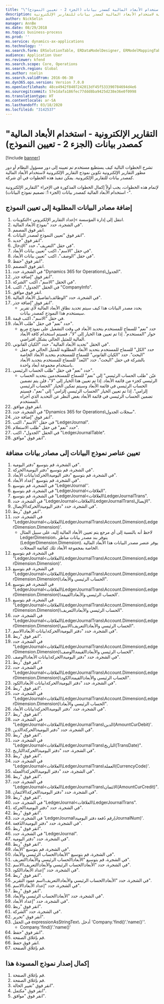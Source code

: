 ```yaml
---
title: "\"التقارير الإلكترونية - استخدام الأبعاد المالية كمصدر بيانات (الجزء 2 - تعيين النموذج)"
description: تشرح الخطوات التالية كيف يستطيع مستخدم تم تعيينه إلى دور مسؤول النظام أو دور مطور التقارير الإلكترونية تكوين نموذج التقارير الإلكترونية لاستخدام الأبعاد المالية كمصدر بيانات للتقارير الإلكترونية.
author: NickSelin
manager: AnnBe
ms.date: 08/29/2018
ms.topic: business-process
ms.prod: ''
ms.service: dynamics-ax-applications
ms.technology: ''
ms.search.form: ERSolutionTable, ERDataModelDesigner, ERModelMappingTable, ERModelMappingDesigner, ERExpressionDesignerFormula
audience: Application User
ms.reviewer: kfend
ms.search.scope: Core, Operations
ms.search.region: Global
ms.author: nselin
ms.search.validFrom: 2016-06-30
ms.dyn365.ops.version: Version 7.0.0
ms.openlocfilehash: 48ce4942f8407242013df45f533390784694d4e6
ms.sourcegitcommit: 57e1dafa186fec77ddd8ba9425d238e36e0f0998
ms.translationtype: HT
ms.contentlocale: ar-SA
ms.lasthandoff: 03/18/2020
ms.locfileid: "3142537"
---
```

# <a name="er-use-financial-dimensions-as-a-data-source-part-2---model-mapping"></a>"التقارير الإلكترونية - استخدام الأبعاد المالية كمصدر بيانات (الجزء 2 - تعيين النموذج)

[!include [banner](../../includes/banner.md)]

تشرح الخطوات التالية كيف يستطيع مستخدم تم تعيينه إلى دور مسؤول النظام أو دور مطور التقارير الإلكترونية تكوين نموذج التقارير الإلكترونية لاستخدام الأبعاد المالية كمصدر بيانات للتقارير الإلكترونية. يمكن تنفيذ هذه الخطوات في أي شركة.

لإتمام هذه الخطوات، يجب أولاً إكمال الخطوات المذكورة في الإجراء "التقارير الإلكترونية - استخدام الأبعاد المالية كمصدر بيانات (الجزء 1: تصميم نموذج البيانات)‬".


## <a name="add-required-data-sources-to-model-mapping"></a>إضافة مصادر البيانات المطلوبة إلى تعيين النموذج
1. انتقل إلى إدارة المؤسسة >إعداد التقارير الإلكتروني >التكوينات.
2. في الشجرة، حدد "نموذج الأبعاد المالية".
3. انقر فوق المصمم.
4. انقر فوق "تعيين النموذج لمصدر البيانات".
5. انقر فوق "جديد".
6. في حقل "التعريف"، حدد "الإدخال".
7. في حقل "الاسم"، اكتب "تعيين بيانات الأبعاد‬".
8. في حقل "الوصف"، اكتب "تعيين بيانات الأبعاد‬".
9. انقر فوق "حفظ".
10. انقر فوق المصمم.
11. في الشجرة، حدد "Dynamics 365 for Operations\الجدول".
12. انقر فوق "إضافة جذر".
13. في الحقل "الاسم"، اكتب "الشركة".
14. في الحقل "الجدول"، اكتب "CompanyInfo".
15. انقر فوق موافق.
16. في الشجرة، حدد "الوظائف\تفاصيل الأبعاد المالية".
17. انقر فوق "إضافة جذر".
    * يحدد مصدر البيانات هذا كيف سيتم تحديد نطاق الأبعاد المالية لأي تقرير سيستخدم هذا النموذج كمصدر بيانات.  
18. في حقل "الاسم"، اكتب قيمة.
19. حدد "نعم" في حقل "طلب الأبعاد‬".
    * حدد "نعم" للسماح للمستخدم بتحديد الأبعاد في وقت التشغيل على نموذج مربع حوار "المستخدم". إذا تم تعيين هذا الخيار إلى "لا"، فسيتم استخدام كافة الأبعاد المالية للمثيل الحالي بشكل افتراضي.  
20. في الحقل "تحديد الأبعاد المالية"، حدد "الكيان القانوني".
    * حدد "الكل" للسماح للمستخدم بتحديد الأبعاد المطلوبة للمثيل الحالي في حقل "البحث".  حدد "الكيان القانوني" للسماح للمستخدم بتحديد الأبعاد الخاصة بالشركة في حقل "البحث".  حدد "البُعد" للسماح للمستخدم بتحديد الأبعاد باستخدام مجموعة أبعاد واحدة.  
21. حدد "نعم" في حقل "طلب الحساب الرئيسي".
    * عيّن "طلب الحساب الرئيسي" إلى "نعم" للسماح للمستخدمين بتحديد الحساب الرئيسي كجزء من قائمة الأبعاد.   إذا تم تعيين هذا الخيار إلى "لا"، فلن يتم تضمين الحساب الرئيسي في قائمة الأبعاد وسيتم تمكين الخيار "الحساب الرئيسي إلزامي". إذا تم تعيين الخيار "الحساب الرئيسي إلزامي" إلى "نعم"، فسيتم تضمين الحساب الرئيسي في قائمة الأبعاد بغض النظر عن التحديد الذي أجراه المستخدم.  
22. انقر فوق موافق.
23. في الشجرة، حدد "Dynamics 365 for Operations\سجلات الجدول".
24. انقر فوق "إضافة جذر".
25. في حقل "الاسم"، اكتب "LedgerJournal".
26. حدد "نعم" في حقل "طلب الاستعلام".
27. في الحقل "الجدول"، اكتب "LedgerJournalTable".
28. انقر فوق "موافق".

## <a name="map-data-model-elements-to-added-data-sources"></a>تعيين عناصر نموذج البيانات إلى مصادر بيانات مضافة
1. في الشجرة، قم بتوسيع "دفتر اليومية".
2. في الشجرة، قم بتوسيع "دفتر اليومية\الحركة".
3. في الشجرة، قم بتوسيع "دفتر اليومية\الحركة\بيانات الأبعاد".
4. في الشجرة، قم بتوسيع "إعداد الأبعاد".
5. في الشجرة، قم بتوسيع "LedgerJournal''.
6. في الشجرة، قم بتوسيع "LedgerJournal\<العلاقات".
7. في الشجرة، قم بتوسيع "LedgerJournal\<العلاقات\LedgerJournalTrans".
8. في الشجرة، حدد "LedgerJournal\<العلاقات\LedgerJournalTrans\الإيصال".
9. في الشجرة، حدد "دفتر اليومية\الحركة\الإيصال".
10. انقر فوق "ربط".
11. في الشجرة، حدد "LedgerJournal\<العلاقات\LedgerJournalTrans\Account.Dimension(LedgerDimension.Dimension)'.
    * لاحظ أنه بالنسبة إلى أي مرجع يتم تعيين الأبعاد المالية إليه، على سبيل المثال LedgerDimension، يتوفر بند مصدر بيانات مناظر (LedgerDimension.Dimension). يوفر عنصر مصدر البيانات هذا الأبعاد المالية الخاصة بمجموعة الأبعاد تلك كقائمة السجلات.  
12. في الشجرة، قم بتوسيع "LedgerJournal\<العلاقات\LedgerJournalTrans\Account.Dimension(LedgerDimension.Dimension)'.
13. في الشجرة، قم بتوسيع "LedgerJournal\<العلاقات\LedgerJournalTrans\Account.Dimension(LedgerDimension.Dimension)\الحساب الرئيسي والأبعاد".
14. في الشجرة، قم بتوسيع "LedgerJournal\<العلاقات\LedgerJournalTrans\Account.Dimension(LedgerDimension.Dimension)\الحساب الرئيسي والأبعاد\القيمة'.
15. في الشجرة، قم بتوسيع "LedgerJournal\<العلاقات\LedgerJournalTrans\Account.Dimension(LedgerDimension.Dimension)\الحساب الرئيسي والأبعاد\التعريف".
16. في الشجرة، حدد "LedgerJournal\<العلاقات\LedgerJournalTrans\Account.Dimension(LedgerDimension.Dimension)\الحساب الرئيسي والأبعاد\التعريف\الاسم".
17. في الشجرة، حدد "دفتر اليومية\الحركة\بيانات الأبعاد\الاسم".
18. انقر فوق "ربط".
19. في الشجرة، حدد "LedgerJournal\<العلاقات\LedgerJournalTrans\Account.Dimension(LedgerDimension.Dimension)\الحساب الرئيسي والأبعاد\القيمة\الوصف".
20. في الشجرة، حدد "دفتر اليومية\الحركة\بيانات الأبعاد\الوصف".
21. انقر فوق "ربط".
22. في الشجرة، حدد "LedgerJournal\<العلاقات\LedgerJournalTrans\Account.Dimension(LedgerDimension.Dimension)\الحساب الرئيسي والأبعاد\القيمة\الكود".
23. في الشجرة، حدد "دفتر اليومية\الحركة\بيانات الأبعاد\الكود".
24. انقر فوق "ربط".
25. في الشجرة، حدد "LedgerJournal\<العلاقات\LedgerJournalTrans\Account.Dimension(LedgerDimension.Dimension)\الحساب الرئيسي والأبعاد".
26. في الشجرة، حدد "دفتر اليومية\الحركة\بيانات الأبعاد".
27. انقر فوق "ربط".
28. في الشجرة، حدد "LedgerJournal\<العلاقات\LedgerJournalTrans\الدين(AmountCurDebit)'.
29. في الشجرة، حدد "دفتر اليومية\الحركة\الدين".
30. انقر فوق "ربط".
31. في الشجرة، حدد "LedgerJournal\<العلاقات\LedgerJournalTrans\التاريخ(TransDate)".
32. في الشجرة، حدد "دفتر اليومية\الحركة\التاريخ".
33. انقر فوق "ربط".
34. في الشجرة، حدد "LedgerJournal\<العلاقات\LedgerJournalTrans\العملة(CurrencyCode)'.
35. في الشجرة، حدد "دفتر اليومية\الحركة\العملة".
36. انقر فوق "ربط".
37. في الشجرة، حدد "LedgerJournal\<العلاقات\LedgerJournalTrans\الائتمان(AmountCurCredit)".
38. في الشجرة، حدد "دفتر اليومية\الحركة\الائتمان".
39. انقر فوق "ربط".
40. في الشجرة، حدد "LedgerJournal\<العلاقات\LedgerJournalTrans".
41. في الشجرة، حدد "دفتر اليومية\الحركة".
42. انقر فوق "ربط".
43. في الشجرة، حدد 'LedgerJournal\رقم دُفعة دفتر اليومية‬(JournalNum)'.
44. في الشجرة، حدد "دفتر اليومية\الدُفعة".
45. انقر فوق "ربط".
46. في الشجرة، حدد "LedgerJournal".
47. في الشجرة، حدد "دفتر اليومية".
48. انقر فوق "ربط".
49. في الشجرة، قم بتوسيع "الأبعاد".
50. في الشجرة، قم بتوسيع "الأبعاد\الحساب الرئيسي والأبعاد".
51. في الشجرة، قم بتوسيع "الأبعاد\الحساب الرئيسي والأبعاد\التعريف".
52. في الشجرة، حدد "الأبعاد\الحساب الرئيسي والأبعاد\التعريف\الاسم".
53. في الشجرة، حدد "إعداد الأبعاد\الكود".
54. انقر فوق "ربط".
55. في الشجرة، حدد "الأبعاد\الحساب الرئيسي والأبعاد\التعريف\اسم عمود التقرير‬".
56. في الشجرة، حدد "إعداد الأبعاد\الاسم".
57. انقر فوق "ربط".
58. في الشجرة، حدد "الأبعاد\الحساب الرئيسي والأبعاد".
59. في الشجرة، حدد "إعداد الأبعاد".
60. انقر فوق "ربط".
61. في الشجرة، حدد "الشركة".
62. انقر فوق "تحرير".
63. في الحقل expressionAsStringText، أدخل 'Company.'find()'.'name()''.
    * Company.'find()'.'name()'  
64. انقر فوق "حفظ".
65. قم بإغلاق الصفحة.
66. انقر فوق حفظ.
67. قم بإغلاق الصفحة.

## <a name="complete-this-draft-models-version"></a>إكمال إصدار نموذج المسودة هذا
1. قم بإغلاق الصفحة.
2. قم بإغلاق الصفحة.
3. انقر فوق "تغيير الحالة".
4. انقر فوق "مكتمل".
5. انقر فوق "موافق".

